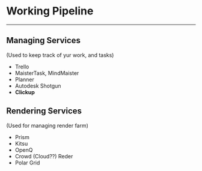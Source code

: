 # Working Pipeline
---

## Managing Services
(Used to keep track of yur work, and tasks)
* Trello
*  MaisterTask, MindMaister
*  Planner
*  Autodesk Shotgun
*  **Clickup**
  
## Rendering Services
(Used for managing render farm)
* Prism
* Kitsu
* OpenQ
* Crowd (Cloud??) Reder
* Polar Grid
